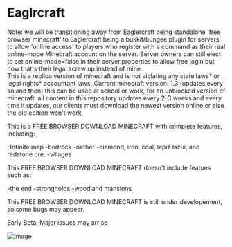 # Eaglrcraft
Note: we will be transitioning away from Eaglercraft being standalone 'free browser minecraft' to Eaglercraft being a bukkit/bungee plugin for servers to allow 'online access' to players who register with a command as their real online-mode Minecraft account on the server. Server owners can still elect to set online-mode=false in their server.properties to allow free login but now that's their legal screw up instead of mine.  
This is a replica version of minecraft and is not violating any state laws* or legal rights* accountant laws.
Current minecraft version: 1.3 (updates every so and then)
this can be used at school or work, for an unblocked version of minecraft.
all content in this repository updates every 2-3 weeks and every time it updates, our clients must download the newest version online or else the old edition won't work.

This is a FREE BROWSER DOWNLOAD MINECRAFT with complete features, including:

-Infinite map
-bedrock
-nether
-diamond, iron, coal, lapiz lazui, and redstone ore.
-villages

This FREE BROWSER DOWNLOAD MINECRAFT doesn't include featues such as:

-the end
-strongholds
-woodland mansions

This FREE BROWSER DOWNLOAD MINECRAFT is still under developement, so some bugs may appear.

Early Beta, Major issues may arrise




![image](https://user-images.githubusercontent.com/101944828/173496932-d59ed328-7727-4b3e-98ca-8b6ee12cd763.png)
